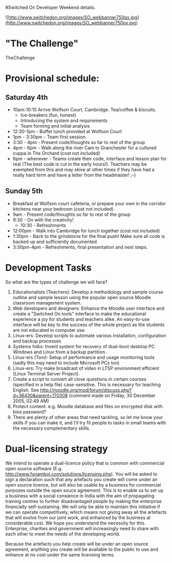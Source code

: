 #Switched On Developer Weekend details.

![http://www.switchedon.org/images/SO_webbanner750px.jpg](http://www.switchedon.org/images/SO_webbanner750px.jpg)

# "The Challenge" #
TheChallenge

# Provisional schedule: #

## Saturday 4th ##
  * 10am-10:15 Arrive Wolfson Court, Cambridge.  Tea/coffee & biscuits.
    * Ice-breakers (fun, honest)
    * Introducing the system and requirements
    * Team forming and initial analysis
  * 12:30-1pm - Buffet lunch provided at Wolfson Court
  * 1pm - 3:30pm - Team first session
  * 3:30 - 4pm - Present code/thoughts so far to rest of the group
  * 4pm - 6pm - Walk along the river Cam to Granchester for a cultured cuppa in The Orchard (cost not included)
  * 6pm - whenever - Teams create their code, interface and lesson plan for real (The best code is cut in the early hours!).   Teachers may be exempted from this and may skive at other times if they have had a really hard term and have a letter from the headmaster! ;-)

## Sunday 5th ##
  * Breakfast at Wolfson court cafeteria, or prepare your own in the corridor kitchens near your bedroom (cost not included)
  * 9am - Present code/thoughts so far to rest of the group
  * 9:30 - On with the creativity!
    * 10:30 - Refreshments
  * 12:00pm - Walk into Cambridge for lunch together (cost not included)
  * 1:30pm - Back to the grindstone for the final push!  Make sure all code is backed up and sufficiently documented
  * 3:30pm-4pm - Refreshments, final presentation and next steps.

# Development Tasks #
So what are the types of challenge we will face?

  1. Educationalists (Teachers):  Develop a methodology and sample course outline and sample lesson using the popular open source Moodle classroom management system.
  1. Web developers and designers:  Enhance the Moodle user interface and create a "Switched On tools" interface to make the educational experience a joy for students and teachers alike.  An easy-to-use interface will be key to the success of the whole project as the students are not educated in computer use.
  1. Linux-ers: Develop scripts to automate various installation, configuration and backup processes
  1. Systems folks: Invent system for recovery of dual-boot desktop PC Windows and Linux from a backup partition.
  1. Linux-ers (Tom): Setup of performance and usage monitoring tools (sadly this may need to include Microsoft PCs too)
  1. Linux-ers:  Try make broadcast of video in LTSP environment efficient (Linux Terminal Server Project).
  1. Create a script to convert all close questions in certain courses (specified in a help file) case-sensitive.  This is necessary for teaching English.  See http://moodle.org/mod/forum/discuss.php?d=36430&parent=170308  (comment made on Friday, 30 December 2005, 02:49 AM)
  1. Protect content.  e.g. Moodle database and files on encrypted disk with bios password?
  1. There are plenty of other areas that need tackling, so let me know your skills if you can make it, and I'll try fit people to tasks in small teams with the necessary complementary skills.


# Dual-licensing strategy #
We intend to operate a dual-licence policy that is common with commercial open source software (E.g. http://www.funambol.com/solutions/licensing.php).  You will be asked to sign a declaration such that any artefacts you create will come under an open source licence, but will also be usable by a business for commercial purposes outside the open souce agreement.  This is to enable us to set up a business with a social consience in India with the aim of propagating training centres to further disadvantaged people by making the enterprise financially self-sustaining.  We will only be able to maintain this initiative if we can operate competitively, which means not giving away all the artefacts that will evolve from our joint work, and enhanced by the business at considerable cost.  We hope you understand the necessity for this.  Enterprise, charities and government will increasingly need to share with each other to meet the needs of the developing world.

Because the artefacts you help create will be under an open source agreement, anything you create will be available to the public to use and enhance at no cost under the same licensing terms.